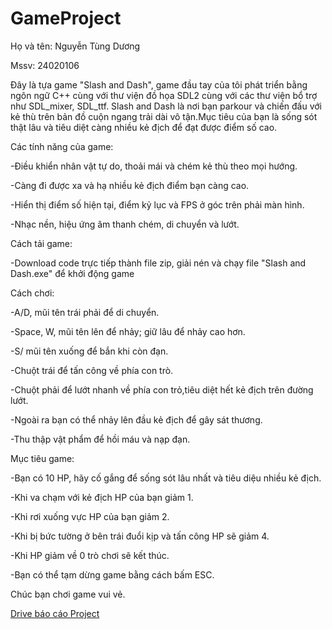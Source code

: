 # GameProject
 Họ và tên: Nguyễn Tùng Dương

 Mssv: 24020106
 
 Đây là tựa game "Slash and Dash", game đầu tay của tôi phát triển bằng ngôn ngữ C++ cùng với thư viện đồ họa SDL2 cùng với các thư viện bổ trợ như SDL_mixer, SDL_ttf.
 Slash and Dash là nơi bạn parkour và chiến đấu với kẻ thù trên bản đồ cuộn ngang trải dài vô tận.Mục tiêu của bạn là sống sót thật lâu và tiêu diệt càng nhiều kẻ địch để đạt được điểm số cao.

 Các tính năng của game:
 
  -Điều khiển nhân vật tự do, thoải mái và chém kẻ thù theo mọi hướng.

 -Càng đi được xa và hạ nhiều kẻ địch điểm bạn càng cao.

 -Hiển thị điểm số hiện tại, điểm kỷ lục và FPS ở góc trên phải màn hình.

 -Nhạc nền, hiệu ứng âm thanh chém, di chuyển và lướt.

Cách tải game:

-Download code trực tiếp thành file zip, giải nén và chạy file "Slash and Dash.exe" để khởi động game



 Cách chơi:

 -A/D, mũi tên trái phải để di chuyển.

 -Space, W, mũi tên lên để nhảy; giữ lâu để nhảy cao hơn.
 
 -S/ mũi tên xuống để bắn khi còn đạn.

 -Chuột trái để tấn công về phía con trò.

 -Chuột phải để lướt nhanh về phía con trỏ,tiêu diệt hết kẻ địch trên đường lướt.

 -Ngoài ra bạn có thể nhảy lên đầu kẻ địch để gây sát thương.

 -Thu thập vật phẩm để hồi máu và nạp đạn.

 Mục tiêu game:

 -Bạn có 10 HP, hãy cố gắng để sống sót lâu nhất và tiêu diệu nhiều kẻ địch.
 
 -Khi va chạm với kẻ địch HP của bạn giảm 1.

 -Khi rơi xuống vực HP của bạn giảm 2.

 -Khi bị bức tường ở bên trái đuổi kịp và tấn công HP sẽ giảm 4.

 -Khi HP giảm về 0 trò chơi sẽ kết thúc.

 -Bạn có thể tạm dừng game bằng cách bấm ESC.

Chúc bạn chơi game vui vẻ.

[Drive báo cáo Project](https://drive.google.com/drive/folders/1r16h-a7jazXheFx88UFU59PLKMCSxDKb?usp=sharing)